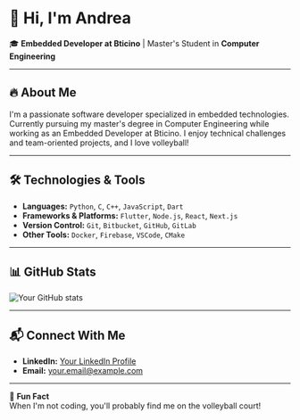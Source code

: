 # 👋 Hi, I'm Andrea

🎓 **Embedded Developer at Bticino** | Master's Student in **Computer Engineering**

---

## 🔥 About Me

I'm a passionate software developer specialized in embedded technologies. Currently pursuing my master's degree in Computer Engineering while working as an Embedded Developer at Bticino. I enjoy technical challenges and team-oriented projects, and I love volleyball!

---

## 🛠️ Technologies & Tools

- **Languages:** `Python`, `C`, `C++`, `JavaScript`, `Dart`
- **Frameworks & Platforms:** `Flutter`, `Node.js`, `React`, `Next.js`
- **Version Control:** `Git`, `Bitbucket`, `GitHub`, `GitLab`
- **Other Tools:** `Docker`, `Firebase`, `VSCode`, `CMake`

<!--
---

## 💻 Featured Projects

- [**Project Name 1**](project-link): Short project description.
- [**Project Name 2**](project-link): Short project description.
- [**Project Name 3**](project-link): Short project description.
-->

---

## 📊 GitHub Stats

![Your GitHub stats](https://github-readme-stats.vercel.app/api?username=andreferra&show_icons=true&theme=radical)

---

## 📬 Connect With Me

- **LinkedIn:** [Your LinkedIn Profile](https://linkedin.com/in/yourprofile)
- **Email:** your.email@example.com

---

🏐 **Fun Fact**  
When I'm not coding, you'll probably find me on the volleyball court!
